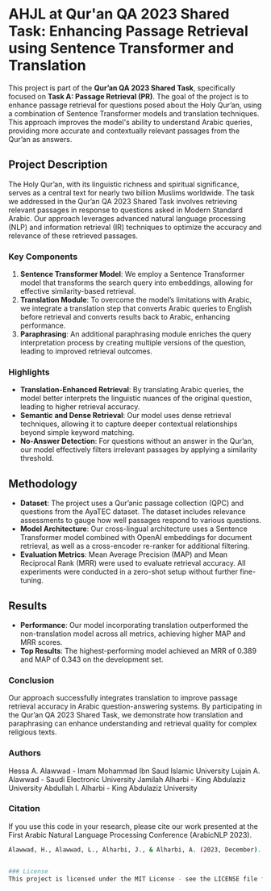 # AHJL at Qur'an QA 2023 Shared Task: Enhancing Passage Retrieval using Sentence Transformer and Translation

This project is part of the **Qur’an QA 2023 Shared Task**, specifically focused on **Task A: Passage Retrieval (PR)**. The goal of the project is to enhance passage retrieval for questions posed about the Holy Qur’an, using a combination of Sentence Transformer models and translation techniques. This approach improves the model's ability to understand Arabic queries, providing more accurate and contextually relevant passages from the Qur’an as answers.

## Project Description

The Holy Qur’an, with its linguistic richness and spiritual significance, serves as a central text for nearly two billion Muslims worldwide. The task we addressed in the Qur’an QA 2023 Shared Task involves retrieving relevant passages in response to questions asked in Modern Standard Arabic. Our approach leverages advanced natural language processing (NLP) and information retrieval (IR) techniques to optimize the accuracy and relevance of these retrieved passages.

### Key Components

1. **Sentence Transformer Model**: We employ a Sentence Transformer model that transforms the search query into embeddings, allowing for effective similarity-based retrieval.
2. **Translation Module**: To overcome the model’s limitations with Arabic, we integrate a translation step that converts Arabic queries to English before retrieval and converts results back to Arabic, enhancing performance.
3. **Paraphrasing**: An additional paraphrasing module enriches the query interpretation process by creating multiple versions of the question, leading to improved retrieval outcomes.

### Highlights

- **Translation-Enhanced Retrieval**: By translating Arabic queries, the model better interprets the linguistic nuances of the original question, leading to higher retrieval accuracy.
- **Semantic and Dense Retrieval**: Our model uses dense retrieval techniques, allowing it to capture deeper contextual relationships beyond simple keyword matching.
- **No-Answer Detection**: For questions without an answer in the Qur’an, our model effectively filters irrelevant passages by applying a similarity threshold.

## Methodology

- **Dataset**: The project uses a Qur’anic passage collection (QPC) and questions from the AyaTEC dataset. The dataset includes relevance assessments to gauge how well passages respond to various questions.
- **Model Architecture**: Our cross-lingual architecture uses a Sentence Transformer model combined with OpenAI embeddings for document retrieval, as well as a cross-encoder re-ranker for additional filtering.
- **Evaluation Metrics**: Mean Average Precision (MAP) and Mean Reciprocal Rank (MRR) were used to evaluate retrieval accuracy. All experiments were conducted in a zero-shot setup without further fine-tuning.

## Results

- **Performance**: Our model incorporating translation outperformed the non-translation model across all metrics, achieving higher MAP and MRR scores.
- **Top Results**: The highest-performing model achieved an MRR of 0.389 and MAP of 0.343 on the development set.


### Conclusion
Our approach successfully integrates translation to improve passage retrieval accuracy in Arabic question-answering systems. By participating in the Qur’an QA 2023 Shared Task, we demonstrate how translation and paraphrasing can enhance understanding and retrieval quality for complex religious texts.

### Authors
Hessa A. Alawwad - Imam Mohammad Ibn Saud Islamic University
Lujain A. Alawwad - Saudi Electronic University
Jamilah Alharbi - King Abdulaziz University
Abdullah I. Alharbi - King Abdulaziz University

### Citation
If you use this code in your research, please cite our work presented at the First Arabic Natural Language Processing Conference (ArabicNLP 2023).

```bash
Alawwad, H., Alawwad, L., Alharbi, J., & Alharbi, A. (2023, December). AHJL at Qur’an QA 2023 Shared Task: Enhancing Passage Retrieval using Sentence Transformer and Translation. In Proceedings of ArabicNLP 2023 (pp. 702-707).‏


### License
This project is licensed under the MIT License - see the LICENSE file for details.


